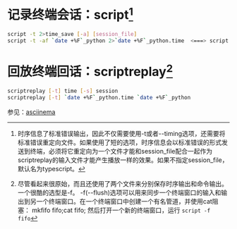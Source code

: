 # 记录终端会话：script[^script]

```bash
script -t 2>time_save [-a] [session_file]
script -t -af `date +%F`_python 2>`date +%F`_python.time  <===> script --timing=`date +%F`_python.time -af `date +%F`_python
```

# 回放终端回话：scriptreplay[^scriptreplay]

```bash
scriptreplay [-t] time [-s] session
scriptreplay [-t] `date +%F`_python.time `date +%F`_python
```

参见：[asciinema][asciinema]

[asciinema]: ../otools/asciinema.md

[^script]: 时序信息了标准错误输出，因此不仅需要使用-t或者--timing选项，还需要将标准错误重定向文件。如果使用了短的选项，时序信息会以标准错误的形式发送到终端，必须将它重定向为一个文件才能和session_file配合一起作为scriptreplay的输入文件才能产生播放一样的效果。如果不指定session_file，默认名为typescript。

[^scriptreplay]: 尽管看起来很原始，而且还使用了两个文件来分别保存时序输出和命令输出。一个很酷的选型是-f。 -f(--flush)选项可以用来同步一个终端窗口的输入和输出到另一个终端窗口。在一个终端窗口中创建一个有名管道，并使用cat阻塞： mkfifo fifo;cat fifo; 然后打开一个新的终端窗口，运行 `script -f fifo` 